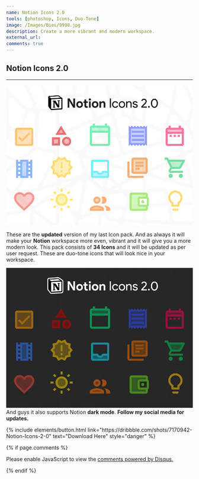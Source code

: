```yaml
---
name: Notion Icons 2.0
tools: [photoshop, Icons, Duo-Tone]
image: /Images/Bies/9998.jpg
description: Create a more vibrant and modern workspace.
external_url:
comments: true
---
```

## **Notion Icons 2.0**
---

![alt text](/Images/Bies/9998.jpg "Notion Icons 2.0")



These are the **updated** version of my last Icon pack. And as always it will make your **Notion** workspace more even, vibrant and it will give you a more modern look. This pack consists of **34 Icons** and it will be updated as per user request. These are duo-tone icons that will look nice in your workspace.

![alt text](/Images/Bies/9998-1.jpg "Notion Icons 2.0")
And guys it also supports Notion **dark mode**. **Follow my social media for updates.**


<p class="text-center">
{% include elements/button.html link="https://dribbble.com/shots/7170942-Notion-Icons-2-0" text="Download Here" style="danger" %}
</p>

{% if page.comments %}

<div id="disqus_thread"></div>
<script>

/**
*  RECOMMENDED CONFIGURATION VARIABLES: EDIT AND UNCOMMENT THE SECTION BELOW TO INSERT DYNAMIC VALUES FROM YOUR PLATFORM OR CMS.
*  LEARN WHY DEFINING THESE VARIABLES IS IMPORTANT: https://disqus.com/admin/universalcode/#configuration-variables*/
/*
var disqus_config = function () {
this.page.url = PAGE_URL;  // Replace PAGE_URL with your page's canonical URL variable
this.page.identifier = PAGE_IDENTIFIER; // Replace PAGE_IDENTIFIER with your page's unique identifier variable
};
*/
(function() { // DON'T EDIT BELOW THIS LINE
var d = document, s = d.createElement('script');
s.src = 'https://vyshnavgangadharan.disqus.com/embed.js';
s.setAttribute('data-timestamp', +new Date());
(d.head || d.body).appendChild(s);
})();
</script>
<noscript>Please enable JavaScript to view the <a href="https://disqus.com/?ref_noscript">comments powered by Disqus.</a></noscript>

{% endif %}